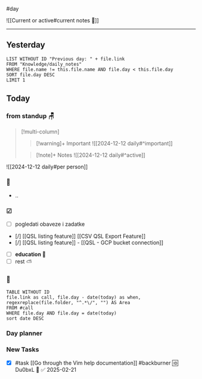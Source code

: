 #day

![[Current or active#current notes 📓]]

---
## Yesterday
```dataview
LIST WITHOUT ID "Previous day: " + file.link
FROM "Knowledge/daily_notes"
WHERE file.name != this.file.name AND file.day < this.file.day
SORT file.day DESC
LIMIT 1
```

## Today

### from standup 🪑

> [!multi-column]
>> [!warning]+ Important
>> ![[2024-12-12 daily#^important]]
>
>> [!note]+ Notes
>> ![[2024-12-12 daily#^active]]

![[2024-12-12 daily#per person]]

###  🎏
- ..

### ☑
- [ ] pogledati  obaveze i zadatke
- [/] [[QSL listing feature]] [[CSV QSL Export Feature]]
- [/] [[QSL listing feature]] - [[QSL - GCP bucket connection]]
- [ ] **education 🎒**
- [ ] rest ⛅ 

### 🤙
```dataview
TABLE WITHOUT ID
file.link as call, file.day - date(today) as when, regexreplace(file.folder, "^.*\/", "") AS Area
FROM #call
WHERE file.day AND file.day = date(today)
sort date DESC
```
### Day planner

### New Tasks
- [x] #task [[Go through the Vim help documentation]] #backburner 🆔 Du0bxL 🔼 ✅ 2025-02-21

